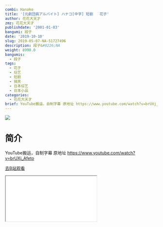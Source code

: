 ```yaml
---
combi: Hanako
title: '[元劇団員アルバイト] ハナコ[中字] 短剧   花子'
author: 花花大天才
zmz: 花花大天才
publishdate: '2001-01-03'
bangumi: 段子
date: '2019-10-10'
slug: 2019-05-07-NA-51727496
description: 段子&#8226;NA
weight: 8990.0
bangumis:
  - 段子
tags:
  - 花子
  - 综艺
  - 短剧
  - 搞笑
  - 日本综艺
  - 日本小品
categories:
  - 花花大天才
brief: YouTube搬运，自制字幕 原地址 https://www.youtube.com/watch?v=brUXj_Afeto
---
```

![](https://raw.githubusercontent.com/tcgriffith/owaraisite/master/static/tmpimg/c7dfbc1a458cd891f9e1a505eb482ac24b28c4e1.jpg.480.jpg)
# 简介  
YouTube搬运，自制字幕
原地址 https://www.youtube.com/watch?v=brUXj_Afeto  

[去B站观看](https://www.bilibili.com/video/av51727496/)
<div class ="resp-container"><iframe class="testiframe" src="//player.bilibili.com/player.html?aid=51727496"", scrolling="no", allowfullscreen="true" > </iframe></div> 
